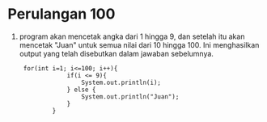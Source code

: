 # Perulangan 100

1. program akan mencetak angka dari 1 hingga 9, dan setelah itu akan mencetak "Juan" untuk semua nilai dari 10 hingga 100. Ini menghasilkan output yang telah disebutkan dalam jawaban sebelumnya.

        for(int i=1; i<=100; i++){
                    if(i <= 9){
                        System.out.println(i);
                    } else {
                        System.out.println("Juan");
                    }
                }

